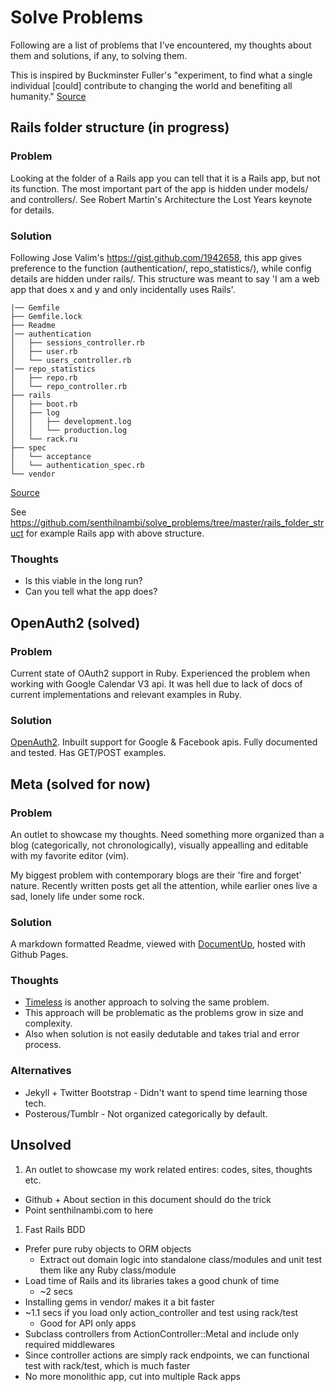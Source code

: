 # Solve Problems

Following are a list of problems that I've encountered, my thoughts about them and solutions, if any, to solving them.

This is inspired by Buckminster Fuller's "experiment, to find what a single individual [could] contribute to changing the world and benefiting all humanity." [Source](https://en.wikipedia.org/wiki/Buckminster_Fuller#Bankruptcy_and_depression)

## Rails folder structure (in progress)

### Problem

Looking at the folder of a Rails app you can tell that it is a Rails app, but not its function. The most important part of the app is hidden under models/ and controllers/. See Robert Martin's Architecture the Lost Years keynote for details.

### Solution

Following Jose Valim's https://gist.github.com/1942658, this app gives preference to the function (authentication/, repo_statistics/), while config details are hidden under rails/. This structure was meant to say 'I am a web app that does x and y and only incidentally uses Rails'.

````
|── Gemfile
├── Gemfile.lock
├── Readme
│── authentication
│   ├── sessions_controller.rb
│   ├── user.rb
│   └── users_controller.rb
│── repo_statistics
│   ├── repo.rb
│   └── repo_controller.rb
├── rails
│   ├── boot.rb
│   ├── log
│   │   ├── development.log
│   │   └── production.log
│   └── rack.ru
├── spec
│   └── acceptance
│   └── authentication_spec.rb
└── vendor
````

[Source](https://gist.github.com/2146566)

See https://github.com/senthilnambi/solve_problems/tree/master/rails_folder_struct for example Rails app with above structure.

### Thoughts

* Is this viable in the long run?
* Can you tell what the app does?

## OpenAuth2 (solved)

### Problem

Current state of OAuth2 support in Ruby. Experienced the problem when working with Google Calendar V3 api. It was hell due to lack of docs of current implementations and relevant examples in Ruby.

### Solution

[OpenAuth2](http://senthilnambi.github.com/OpenAuth2). Inbuilt support for Google & Facebook apis. Fully documented and tested. Has GET/POST examples.

## Meta (solved for now)

### Problem

An outlet to showcase my thoughts. Need something more organized than a blog (categorically, not chronologically), visually appealling and editable with my favorite editor (vim).

My biggest problem with contemporary blogs are their 'fire and forget' nature. Recently written posts get all the attention, while earlier ones live a sad, lonely life under some rock.

### Solution

A markdown formatted Readme, viewed with [DocumentUp](http://documentup.com/#hosted), hosted with Github Pages.

### Thoughts

* [Timeless](http://timelessrepo.com/timeless) is another approach to solving the same problem.
* This approach will be problematic as the problems grow in size and complexity.
* Also when solution is not easily dedutable and takes trial and error process.

### Alternatives
 * Jekyll + Twitter Bootstrap - Didn't want to spend time learning those tech.
 * Posterous/Tumblr - Not organized categorically by default.

## Unsolved

1. An outlet to showcase my work related entires: codes, sites, thoughts etc.
  * Github + About section in this document should do the trick
  * Point senthilnambi.com to here

1. Fast Rails BDD
  * Prefer pure ruby objects to ORM objects
    * Extract out domain logic into standalone class/modules and unit test them like any Ruby class/module
  * Load time of Rails and its libraries takes a good chunk of time
    * ~2 secs
  * Installing gems in vendor/ makes it a bit faster
  * ~1.1 secs if you load only action_controller and test using rack/test
    * Good for API only apps
  * Subclass controllers from ActionController::Metal and include only required middlewares
  * Since controller actions are simply rack endpoints, we can functional test with rack/test, which is much faster
  * No more monolithic app, cut into multiple Rack apps
